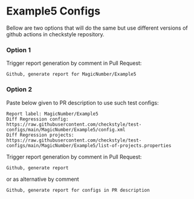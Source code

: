 # Example5 Configs

Bellow are two options that will do the same but use different versions
of github actions in checkstyle repository.


### Option 1
Trigger report generation by comment in Pull Request:
```
Github, generate report for MagicNumber/Example5
```

### Option 2

Paste below given to PR description to use such test configs:
```
Report label: MagicNumber/Example5
Diff Regression config: https://raw.githubusercontent.com/checkstyle/test-configs/main/MagicNumber/Example5/config.xml
Diff Regression projects: https://raw.githubusercontent.com/checkstyle/test-configs/main/MagicNumber/Example5/list-of-projects.properties
```

Trigger report generation by comment in Pull Request:
```
Github, generate report
```
or as alternative by comment
```
Github, generate report for configs in PR description
```
